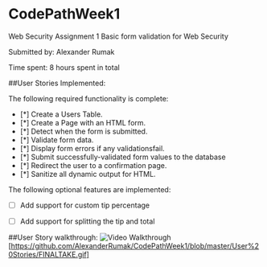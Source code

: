 # CodePathWeek1
Web Security Assignment 1
Basic form validation for Web Security

Submitted by: Alexander Rumak

Time spent: 8 hours spent in total

##User Stories Implemented:

The following required functionality is complete:

* [*] Create a Users Table.
* [*] Create a Page with an HTML form.
* [*] Detect when the form is submitted.
* [*] Validate form data.
* [*] Display form errors if any validationsfail.
* [*] Submit successfully-validated form values to the database
* [*] Redirect the user to a confirmation page.
* [*] Sanitize all dynamic output for HTML.

The following optional features are implemented:

* [ ] Add support for custom tip percentage
* [ ] Add support for splitting the tip and total


##User Story walkthrough:
<img src='https://github.com/AlexanderRumak/CodePathWeek1/blob/master/User%20Stories/FINALTAKE.gif' title='Video Walkthrough' width='' alt='Video Walkthrough' />
[https://github.com/AlexanderRumak/CodePathWeek1/blob/master/User%20Stories/FINALTAKE.gif]


